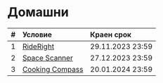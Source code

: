 # Домашни

| # | Условие                                                                                       | Краен срок       |
|:--|:--------------------------------------------------------------------------------------------- |:---------------- |
| 1 | [RideRight](https://github.com/fmi/java-course/tree/master/homeworks/01-rideright)            | 29.11.2023 23:59 |
| 2 | [Space Scanner](https://github.com/fmi/java-course/tree/master/homeworks/02-spacescanner)     | 27.12.2023 23:59 |
| 3 | [Cooking Compass](https://github.com/fmi/java-course/tree/master/homeworks/03-cookingcompass) | 20.01.2024 23:59 |
